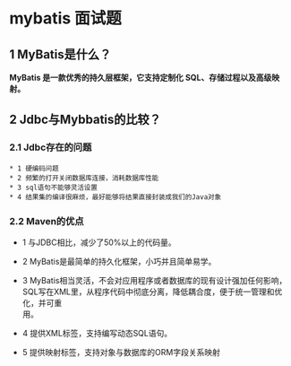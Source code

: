 
# mybatis 面试题

## 1 MyBatis是什么？

__MyBatis 是一款优秀的持久层框架，它支持定制化 SQL、存储过程以及高级映射。__

## 2 Jdbc与Mybbatis的比较？

### 2.1 Jdbc存在的问题
  
    * 1 硬编码问题
    * 2 频繁的打开关闭数据库连接，消耗数据库性能
    * 3 sql语句不能够灵活设置
    * 4 结果集的编译很麻烦，最好能够将结果直接封装成我们的Java对象
    
### 2.2 Maven的优点


   * 1 与JDBC相比，减少了50%以上的代码量。

   * 2 MyBatis是最简单的持久化框架，小巧并且简单易学。

   * 3 MyBatis相当灵活，不会对应用程序或者数据库的现有设计强加任何影响，SQL写在XML里，从程序代码中彻底分离，降低耦合度，便于统一管理和优化，并可重  
        用。

   * 4 提供XML标签，支持编写动态SQL语句。

   * 5 提供映射标签，支持对象与数据库的ORM字段关系映射
   
## 



